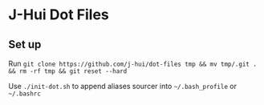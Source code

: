 J-Hui Dot Files
===============

Set up
------
Run `git clone https://github.com/j-hui/dot-files tmp && mv tmp/.git . && rm -rf tmp && git reset --hard`

Use `./init-dot.sh` to append aliases sourcer into `~/.bash_profile` or `~/.bashrc`

